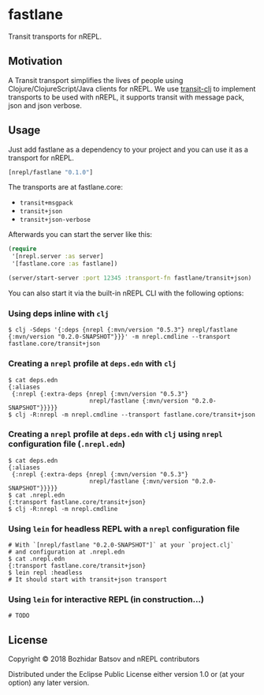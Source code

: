 # fastlane

Transit transports for nREPL.

## Motivation

A Transit transport simplifies the lives of people using
Clojure/ClojureScript/Java clients for nREPL. We use
[transit-clj][tclj] to implement transports to be used with nREPL, it
supports transit with message pack, json and json verbose.

[tclj]: https://github.com/cognitect/transit-clj/blob/master/src/cognitect/transit.clj

## Usage

Just add fastlane as a dependency to your project and you can use it as a transport for nREPL.

```clojure
[nrepl/fastlane "0.1.0"]
```

The transports are at fastlane.core:

* `transit+msgpack`
* `transit+json`
* `transit+json-verbose`

Afterwards you can start the server like this:

``` clojure
(require
 '[nrepl.server :as server]
 '[fastlane.core :as fastlane])

(server/start-server :port 12345 :transport-fn fastlane/transit+json)
```

You can also start it via the built-in nREPL CLI with the following options:

### Using deps inline with `clj`

``` shell
$ clj -Sdeps '{:deps {nrepl {:mvn/version "0.5.3"} nrepl/fastlane {:mvn/version "0.2.0-SNAPSHOT"}}}' -m nrepl.cmdline --transport fastlane.core/transit+json
```

### Creating a `nrepl` profile at `deps.edn` with `clj`

``` shell
$ cat deps.edn
{:aliases
 {:nrepl {:extra-deps {nrepl {:mvn/version "0.5.3"}
                       nrepl/fastlane {:mvn/version "0.2.0-SNAPSHOT"}}}}}
$ clj -R:nrepl -m nrepl.cmdline --transport fastlane.core/transit+json
```

### Creating a `nrepl` profile at `deps.edn` with `clj` using `nrepl` configuration file (`.nrepl.edn`)

``` shell
$ cat deps.edn
{:aliases
 {:nrepl {:extra-deps {nrepl {:mvn/version "0.5.3"}
                       nrepl/fastlane {:mvn/version "0.2.0-SNAPSHOT"}}}}}
$ cat .nrepl.edn
{:transport fastlane.core/transit+json}
$ clj -R:nrepl -m nrepl.cmdline
```

### Using `lein` for headless REPL with a `nrepl` configuration file

``` shell
# With `[nrepl/fastlane "0.2.0-SNAPSHOT"]` at your `project.clj`
# and configuration at .nrepl.edn
$ cat .nrepl.edn
{:transport fastlane.core/transit+json}
$ lein repl :headless
# It should start with transit+json transport
```

### Using `lein` for interactive REPL (in construction...)

``` shell
# TODO
```


## License

Copyright © 2018 Bozhidar Batsov and nREPL contributors

Distributed under the Eclipse Public License either version 1.0 or (at your option) any later version.
